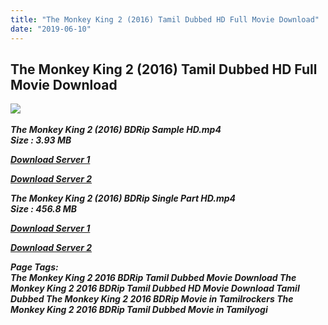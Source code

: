 ```yaml
---
title: "The Monkey King 2 (2016) Tamil Dubbed HD Full Movie Download"
date: "2019-06-10"
---
```


## The Monkey King 2 (2016) Tamil Dubbed HD Full Movie Download

![](https://images.moviebuff.com/d683af34-9f72-4279-8285-0dcd87adb63f?w=1000) 

_**The Monkey King 2 (2016) BDRip Sample HD.mp4  
Size : 3.93 MB**_

[_**Download Server 1**_](http://du1.wetransfer.vip/files/Tamil{c159298fb141cbadc7232f68964181f47c3dba5abf1fc31c2462b14f0846cd70}20Dubbed{c159298fb141cbadc7232f68964181f47c3dba5abf1fc31c2462b14f0846cd70}20Movies/Tamil{c159298fb141cbadc7232f68964181f47c3dba5abf1fc31c2462b14f0846cd70}20Recent{c159298fb141cbadc7232f68964181f47c3dba5abf1fc31c2462b14f0846cd70}20Dubbed{c159298fb141cbadc7232f68964181f47c3dba5abf1fc31c2462b14f0846cd70}20Movies/The{c159298fb141cbadc7232f68964181f47c3dba5abf1fc31c2462b14f0846cd70}20Monkey{c159298fb141cbadc7232f68964181f47c3dba5abf1fc31c2462b14f0846cd70}20King{c159298fb141cbadc7232f68964181f47c3dba5abf1fc31c2462b14f0846cd70}202{c159298fb141cbadc7232f68964181f47c3dba5abf1fc31c2462b14f0846cd70}20(2016)/The{c159298fb141cbadc7232f68964181f47c3dba5abf1fc31c2462b14f0846cd70}20Monkey{c159298fb141cbadc7232f68964181f47c3dba5abf1fc31c2462b14f0846cd70}20King{c159298fb141cbadc7232f68964181f47c3dba5abf1fc31c2462b14f0846cd70}202{c159298fb141cbadc7232f68964181f47c3dba5abf1fc31c2462b14f0846cd70}20(2016){c159298fb141cbadc7232f68964181f47c3dba5abf1fc31c2462b14f0846cd70}20{c159298fb141cbadc7232f68964181f47c3dba5abf1fc31c2462b14f0846cd70}20BDRip/The{c159298fb141cbadc7232f68964181f47c3dba5abf1fc31c2462b14f0846cd70}20Monkey{c159298fb141cbadc7232f68964181f47c3dba5abf1fc31c2462b14f0846cd70}20King{c159298fb141cbadc7232f68964181f47c3dba5abf1fc31c2462b14f0846cd70}202{c159298fb141cbadc7232f68964181f47c3dba5abf1fc31c2462b14f0846cd70}20(2016){c159298fb141cbadc7232f68964181f47c3dba5abf1fc31c2462b14f0846cd70}20{c159298fb141cbadc7232f68964181f47c3dba5abf1fc31c2462b14f0846cd70}20BDRip{c159298fb141cbadc7232f68964181f47c3dba5abf1fc31c2462b14f0846cd70}20Sample{c159298fb141cbadc7232f68964181f47c3dba5abf1fc31c2462b14f0846cd70}20HD.mp4)

[_**Download Server 2**_](http://du1.wetransfer.vip/files/Tamil{c159298fb141cbadc7232f68964181f47c3dba5abf1fc31c2462b14f0846cd70}20Dubbed{c159298fb141cbadc7232f68964181f47c3dba5abf1fc31c2462b14f0846cd70}20Movies/Tamil{c159298fb141cbadc7232f68964181f47c3dba5abf1fc31c2462b14f0846cd70}20Recent{c159298fb141cbadc7232f68964181f47c3dba5abf1fc31c2462b14f0846cd70}20Dubbed{c159298fb141cbadc7232f68964181f47c3dba5abf1fc31c2462b14f0846cd70}20Movies/The{c159298fb141cbadc7232f68964181f47c3dba5abf1fc31c2462b14f0846cd70}20Monkey{c159298fb141cbadc7232f68964181f47c3dba5abf1fc31c2462b14f0846cd70}20King{c159298fb141cbadc7232f68964181f47c3dba5abf1fc31c2462b14f0846cd70}202{c159298fb141cbadc7232f68964181f47c3dba5abf1fc31c2462b14f0846cd70}20(2016)/The{c159298fb141cbadc7232f68964181f47c3dba5abf1fc31c2462b14f0846cd70}20Monkey{c159298fb141cbadc7232f68964181f47c3dba5abf1fc31c2462b14f0846cd70}20King{c159298fb141cbadc7232f68964181f47c3dba5abf1fc31c2462b14f0846cd70}202{c159298fb141cbadc7232f68964181f47c3dba5abf1fc31c2462b14f0846cd70}20(2016){c159298fb141cbadc7232f68964181f47c3dba5abf1fc31c2462b14f0846cd70}20{c159298fb141cbadc7232f68964181f47c3dba5abf1fc31c2462b14f0846cd70}20BDRip/The{c159298fb141cbadc7232f68964181f47c3dba5abf1fc31c2462b14f0846cd70}20Monkey{c159298fb141cbadc7232f68964181f47c3dba5abf1fc31c2462b14f0846cd70}20King{c159298fb141cbadc7232f68964181f47c3dba5abf1fc31c2462b14f0846cd70}202{c159298fb141cbadc7232f68964181f47c3dba5abf1fc31c2462b14f0846cd70}20(2016){c159298fb141cbadc7232f68964181f47c3dba5abf1fc31c2462b14f0846cd70}20{c159298fb141cbadc7232f68964181f47c3dba5abf1fc31c2462b14f0846cd70}20BDRip{c159298fb141cbadc7232f68964181f47c3dba5abf1fc31c2462b14f0846cd70}20Sample{c159298fb141cbadc7232f68964181f47c3dba5abf1fc31c2462b14f0846cd70}20HD.mp4)

_**The Monkey King 2 (2016) BDRip Single Part HD.mp4  
Size : 456.8 MB**_

[_**Download Server 1**_](http://du1.wetransfer.vip/files/Tamil{c159298fb141cbadc7232f68964181f47c3dba5abf1fc31c2462b14f0846cd70}20Dubbed{c159298fb141cbadc7232f68964181f47c3dba5abf1fc31c2462b14f0846cd70}20Movies/Tamil{c159298fb141cbadc7232f68964181f47c3dba5abf1fc31c2462b14f0846cd70}20Recent{c159298fb141cbadc7232f68964181f47c3dba5abf1fc31c2462b14f0846cd70}20Dubbed{c159298fb141cbadc7232f68964181f47c3dba5abf1fc31c2462b14f0846cd70}20Movies/The{c159298fb141cbadc7232f68964181f47c3dba5abf1fc31c2462b14f0846cd70}20Monkey{c159298fb141cbadc7232f68964181f47c3dba5abf1fc31c2462b14f0846cd70}20King{c159298fb141cbadc7232f68964181f47c3dba5abf1fc31c2462b14f0846cd70}202{c159298fb141cbadc7232f68964181f47c3dba5abf1fc31c2462b14f0846cd70}20(2016)/The{c159298fb141cbadc7232f68964181f47c3dba5abf1fc31c2462b14f0846cd70}20Monkey{c159298fb141cbadc7232f68964181f47c3dba5abf1fc31c2462b14f0846cd70}20King{c159298fb141cbadc7232f68964181f47c3dba5abf1fc31c2462b14f0846cd70}202{c159298fb141cbadc7232f68964181f47c3dba5abf1fc31c2462b14f0846cd70}20(2016){c159298fb141cbadc7232f68964181f47c3dba5abf1fc31c2462b14f0846cd70}20{c159298fb141cbadc7232f68964181f47c3dba5abf1fc31c2462b14f0846cd70}20BDRip/The{c159298fb141cbadc7232f68964181f47c3dba5abf1fc31c2462b14f0846cd70}20Monkey{c159298fb141cbadc7232f68964181f47c3dba5abf1fc31c2462b14f0846cd70}20King{c159298fb141cbadc7232f68964181f47c3dba5abf1fc31c2462b14f0846cd70}202{c159298fb141cbadc7232f68964181f47c3dba5abf1fc31c2462b14f0846cd70}20(2016){c159298fb141cbadc7232f68964181f47c3dba5abf1fc31c2462b14f0846cd70}20{c159298fb141cbadc7232f68964181f47c3dba5abf1fc31c2462b14f0846cd70}20BDRip{c159298fb141cbadc7232f68964181f47c3dba5abf1fc31c2462b14f0846cd70}20Single{c159298fb141cbadc7232f68964181f47c3dba5abf1fc31c2462b14f0846cd70}20Part{c159298fb141cbadc7232f68964181f47c3dba5abf1fc31c2462b14f0846cd70}20HD.mp4)

[_**Download Server 2**_](http://du1.wetransfer.vip/files/Tamil{c159298fb141cbadc7232f68964181f47c3dba5abf1fc31c2462b14f0846cd70}20Dubbed{c159298fb141cbadc7232f68964181f47c3dba5abf1fc31c2462b14f0846cd70}20Movies/Tamil{c159298fb141cbadc7232f68964181f47c3dba5abf1fc31c2462b14f0846cd70}20Recent{c159298fb141cbadc7232f68964181f47c3dba5abf1fc31c2462b14f0846cd70}20Dubbed{c159298fb141cbadc7232f68964181f47c3dba5abf1fc31c2462b14f0846cd70}20Movies/The{c159298fb141cbadc7232f68964181f47c3dba5abf1fc31c2462b14f0846cd70}20Monkey{c159298fb141cbadc7232f68964181f47c3dba5abf1fc31c2462b14f0846cd70}20King{c159298fb141cbadc7232f68964181f47c3dba5abf1fc31c2462b14f0846cd70}202{c159298fb141cbadc7232f68964181f47c3dba5abf1fc31c2462b14f0846cd70}20(2016)/The{c159298fb141cbadc7232f68964181f47c3dba5abf1fc31c2462b14f0846cd70}20Monkey{c159298fb141cbadc7232f68964181f47c3dba5abf1fc31c2462b14f0846cd70}20King{c159298fb141cbadc7232f68964181f47c3dba5abf1fc31c2462b14f0846cd70}202{c159298fb141cbadc7232f68964181f47c3dba5abf1fc31c2462b14f0846cd70}20(2016){c159298fb141cbadc7232f68964181f47c3dba5abf1fc31c2462b14f0846cd70}20{c159298fb141cbadc7232f68964181f47c3dba5abf1fc31c2462b14f0846cd70}20BDRip/The{c159298fb141cbadc7232f68964181f47c3dba5abf1fc31c2462b14f0846cd70}20Monkey{c159298fb141cbadc7232f68964181f47c3dba5abf1fc31c2462b14f0846cd70}20King{c159298fb141cbadc7232f68964181f47c3dba5abf1fc31c2462b14f0846cd70}202{c159298fb141cbadc7232f68964181f47c3dba5abf1fc31c2462b14f0846cd70}20(2016){c159298fb141cbadc7232f68964181f47c3dba5abf1fc31c2462b14f0846cd70}20{c159298fb141cbadc7232f68964181f47c3dba5abf1fc31c2462b14f0846cd70}20BDRip{c159298fb141cbadc7232f68964181f47c3dba5abf1fc31c2462b14f0846cd70}20Single{c159298fb141cbadc7232f68964181f47c3dba5abf1fc31c2462b14f0846cd70}20Part{c159298fb141cbadc7232f68964181f47c3dba5abf1fc31c2462b14f0846cd70}20HD.mp4)

_**Page Tags:  
The Monkey King 2 2016 BDRip Tamil Dubbed Movie Download The Monkey King 2 2016 BDRip Tamil Dubbed HD Movie Download Tamil Dubbed The Monkey King 2 2016 BDRip Movie in Tamilrockers The Monkey King 2 2016 BDRip Tamil Dubbed Movie in Tamilyogi**_
